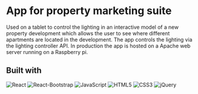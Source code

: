 # App for property marketing suite

Used on a tablet to control the lighting in an interactive model of a new
property development which allows the user to see where different apartments are located
in the development. The app controls the lighting via the lighting controller API. In production the app is hosted on a Apache web server
running on a Raspberry pi.

## Built with

![React](https://img.shields.io/badge/-React-61DAFB?logo=react&logoColor=white&style=for-the-badge)
![React-Bootstrap](https://img.shields.io/badge/-React%20Bootstrap-7952B3?logo=bootstrap&logoColor=white&style=for-the-badge)
![JavaScript](https://img.shields.io/badge/-JavaScript-F7DF1E?logo=javascript&logoColor=white&style=for-the-badge)
![HTML5](https://img.shields.io/badge/-HTML5-E34F26?logo=html5&logoColor=white&style=for-the-badge)
![CSS3](https://img.shields.io/badge/-CSS3-1572B6?logo=css3&logoColor=white&style=for-the-badge)
![jQuery](https://img.shields.io/badge/-jQuery-0769AD?logo=jquery&logoColor=white&style=for-the-badge)
